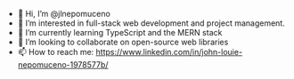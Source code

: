 - 👋 Hi, I’m @jlnepomuceno
- 👀 I’m interested in full-stack web development and project management.
- 🌱 I’m currently learning TypeScript and the MERN stack
- 💞️ I’m looking to collaborate on open-source web libraries
- 📫 How to reach me: https://www.linkedin.com/in/john-louie-nepomuceno-1978577b/
